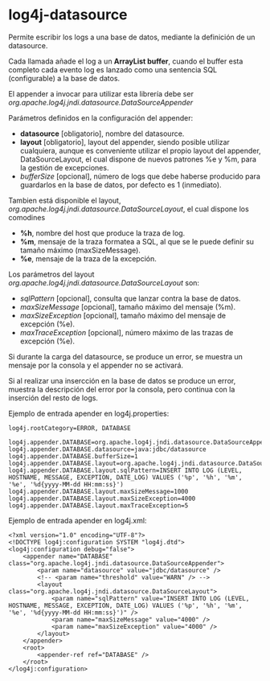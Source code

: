 # log4j-datasource
Permite escribir los logs a una base de datos, mediante la definición de un datasource.

Cada llamada añade el log a un **ArrayList buffer**, cuando el buffer esta completo cada evento log es lanzado como una sentencia SQL (configurable) a la base de datos.

El appender a invocar para utilizar esta librería debe ser *org.apache.log4j.jndi.datasource.DataSourceAppender*

Parámetros definidos en la configuración del appender: 
 * **datasource** [obligatorio], nombre del datasource. 
 * **layout** [obligatorio], layout del appender, siendo posible utilizar cualquiera, aunque es conveniente utilizar el propio layout del appender, DataSourceLayout, el cual dispone de nuevos patrones %e y %m, para la gestión de excepciones. 
 * *bufferSize* [opcional], número de logs que debe haberse producido para guardarlos en la base de datos, por defecto es 1 (inmediato).

Tambien está disponible el layout, *org.apache.log4j.jndi.datasource.DataSourceLayout*, el cual dispone los comodines
 * **%h**, nombre del host que produce la traza de log.
 * **%m**, mensaje de la traza formatea a SQL, al que se le puede definir su tamaño máximo (maxSizeMessage).
 * **%e**, mensaje de la traza de la excepción.
 
Los parámetros del layout *org.apache.log4j.jndi.datasource.DataSourceLayout* son: 
 * *sqlPattern* [opcional], consulta que lanzar contra la base de datos.
 * *maxSizeMessage* [opcional], tamaño máximo del mensaje (%m). 
 * *maxSizeException* [opcional], tamaño máximo del mensaje de excepción (%e).
 * *maxTraceException* [opcional], número máximo de las trazas de excepción (%e).

Si durante la carga del datasource, se produce un error, se muestra un mensaje por la consola y el appender no se activará. 

Si al realizar una insercción en la base de datos se produce un error, muestra la descripción del error por la consola, pero continua con la inserción del resto de logs. 

Ejemplo de entrada apender en log4j.properties: 

    log4j.rootCategory=ERROR, DATABASE

    log4j.appender.DATABASE=org.apache.log4j.jndi.datasource.DataSourceAppender
    log4j.appender.DATABASE.datasource=java:jdbc/datasource
    log4j.appender.DATABASE.bufferSize=1
    log4j.appender.DATABASE.layout=org.apache.log4j.jndi.datasource.DataSourceLayout
    log4j.appender.DATABASE.layout.sqlPattern=INSERT INTO LOG (LEVEL, HOSTNAME, MESSAGE, EXCEPTION, DATE_LOG) VALUES ('%p', '%h', '%m', '%e', '%d{yyyy-MM-dd HH:mm:ss}')
    log4j.appender.DATABASE.layout.maxSizeMessage=1000
    log4j.appender.DATABASE.layout.maxSizeException=4000
    log4j.appender.DATABASE.layout.maxTraceException=5


Ejemplo de entrada apender en log4j.xml:

    <?xml version="1.0" encoding="UTF-8"?>
    <!DOCTYPE log4j:configuration SYSTEM "log4j.dtd">
    <log4j:configuration debug="false">
        <appender name="DATABASE" class="org.apache.log4j.jndi.datasource.DataSourceAppender">
            <param name="datasource" value="jdbc/datasource" />
            <!-- <param name="threshold" value="WARN" /> -->
            <layout class="org.apache.log4j.jndi.datasource.DataSourceLayout">
                <param name="sqlPattern" value="INSERT INTO LOG (LEVEL, HOSTNAME, MESSAGE, EXCEPTION, DATE_LOG) VALUES ('%p', '%h', '%m', '%e', '%d{yyyy-MM-dd HH:mm:ss}')" />
                <param name="maxSizeMessage" value="4000" />
                <param name="maxSizeException" value="4000" />
            </layout>
        </appender>
        <root>
            <appender-ref ref="DATABASE" />
        </root>
    </log4j:configuration>